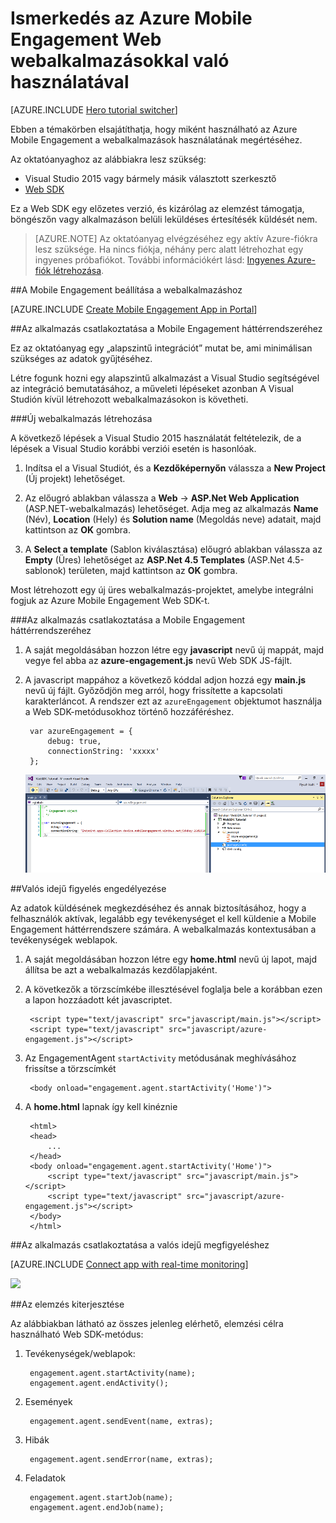 <properties
    pageTitle="Ismerkedés az Azure Mobile Engagement webalkalmazásokkal való használatával | Microsoft Azure"
    description="Ismerje meg, hogyan használható az Azure Mobile Engagement a webalkalmazásokhoz kapcsolódó elemzésekkel és leküldéses értesítésekkel."
    services="mobile-engagement"
    documentationCenter="Mobile"
    authors="piyushjo"
    manager=""
    editor="" />

<tags
    ms.service="mobile-engagement"
    ms.workload="mobile"
    ms.tgt_pltfrm="na"
    ms.devlang="js"
    ms.topic="hero-article"
    ms.date="06/01/2016"
    ms.author="piyushjo" />


# Ismerkedés az Azure Mobile Engagement Web webalkalmazásokkal való használatával

[AZURE.INCLUDE [Hero tutorial switcher](../../includes/mobile-engagement-hero-tutorial-switcher.md)]

Ebben a témakörben elsajátíthatja, hogy miként használható az Azure Mobile Engagement a webalkalmazások használatának megértéséhez.

Az oktatóanyaghoz az alábbiakra lesz szükség:

+ Visual Studio 2015 vagy bármely másik választott szerkesztő
+ [Web SDK](http://aka.ms/P7b453) 

Ez a Web SDK egy előzetes verzió, és kizárólag az elemzést támogatja, böngészőn vagy alkalmazáson belüli leküldéses értesítésék küldését nem. 

> [AZURE.NOTE] Az oktatóanyag elvégzéséhez egy aktív Azure-fiókra lesz szüksége. Ha nincs fiókja, néhány perc alatt létrehozhat egy ingyenes próbafiókot. További információkért lásd: [Ingyenes Azure-fiók létrehozása](https://azure.microsoft.com/pricing/free-trial/?WT.mc_id=A0E0E5C02&amp;returnurl=http%3A%2F%2Fazure.microsoft.com%2Fen-us%2Fdocumentation%2Farticles%2Fmobile-engagement-web-app-get-started).

##A Mobile Engagement beállítása a webalkalmazáshoz

[AZURE.INCLUDE [Create Mobile Engagement App in Portal](../../includes/mobile-engagement-create-app-in-portal-new.md)]

##<a id="connecting-app"></a>Az alkalmazás csatlakoztatása a Mobile Engagement háttérrendszeréhez

Ez az oktatóanyag egy „alapszintű integrációt” mutat be, ami minimálisan szükséges az adatok gyűjtéséhez.

Létre fogunk hozni egy alapszintű alkalmazást a Visual Studio segítségével az integráció bemutatásához, a műveleti lépéseket azonban A Visual Studión kívül létrehozott webalkalmazásokon is követheti. 

###Új webalkalmazás létrehozása

A következő lépések a Visual Studio 2015 használatát feltételezik, de a lépések a Visual Studio korábbi verziói esetén is hasonlóak. 

1. Indítsa el a Visual Studiót, és a **Kezdőképernyőn** válassza a **New Project** (Új projekt) lehetőséget.

2. Az előugró ablakban válassza a **Web** -> **ASP.Net Web Application** (ASP.NET-webalkalmazás) lehetőséget. Adja meg az alkalmazás **Name** (Név), **Location** (Hely) és **Solution name** (Megoldás neve) adatait, majd kattintson az **OK** gombra.

3. A **Select a template** (Sablon kiválasztása) előugró ablakban válassza az **Empty** (Üres) lehetőséget az **ASP.Net 4.5 Templates** (ASP.Net 4.5-sablonok) területen, majd kattintson az **OK** gombra. 

Most létrehozott egy új üres webalkalmazás-projektet, amelybe integrálni fogjuk az Azure Mobile Engagement Web SDK-t.

###Az alkalmazás csatlakoztatása a Mobile Engagement háttérrendszeréhez

1. A saját megoldásában hozzon létre egy **javascript** nevű új mappát, majd vegye fel abba az **azure-engagement.js** nevű Web SDK JS-fájlt. 

2. A javascript mappához a következő kóddal adjon hozzá egy **main.js** nevű új fájlt. Győződjön meg arról, hogy frissítette a kapcsolati karakterláncot. A rendszer ezt az `azureEngagement` objektumot használja a Web SDK-metódusokhoz történő hozzáféréshez. 

        var azureEngagement = {
            debug: true,
            connectionString: 'xxxxx'
        };

    ![Visual Studio .js fájlokkal][1]

##Valós idejű figyelés engedélyezése

Az adatok küldésének megkezdéséhez és annak biztosításához, hogy a felhasználók aktívak, legalább egy tevékenységet el kell küldenie a Mobile Engagement háttérrendszere számára. A webalkalmazás kontextusában a tevékenységek weblapok. 

1. A saját megoldásában hozzon létre egy **home.html** nevű új lapot, majd állítsa be azt a webalkalmazás kezdőlapjaként. 
2. A következők a törzscímkébe illesztésével foglalja bele a korábban ezen a lapon hozzáadott két javascriptet. 

        <script type="text/javascript" src="javascript/main.js"></script>
        <script type="text/javascript" src="javascript/azure-engagement.js"></script>

3. Az EngagementAgent `startActivity` metódusának meghívásához frissítse a törzscímkét
        
        <body onload="engagement.agent.startActivity('Home')">

4. A **home.html** lapnak így kell kinéznie
        
        <html>
        <head>
            ...
        </head>
        <body onload="engagement.agent.startActivity('Home')">
            <script type="text/javascript" src="javascript/main.js"></script>
            <script type="text/javascript" src="javascript/azure-engagement.js"></script>
        </body>
        </html>

##Az alkalmazás csatlakoztatása a valós idejű megfigyeléshez

[AZURE.INCLUDE [Connect app with real-time monitoring](../../includes/mobile-engagement-connect-app-with-monitor.md)]

![][2]

##Az elemzés kiterjesztése

Az alábbiakban látható az összes jelenleg elérhető, elemzési célra használható Web SDK-metódus:

1. Tevékenységek/weblapok:

        engagement.agent.startActivity(name);
        engagement.agent.endActivity();

2. Események
        
        engagement.agent.sendEvent(name, extras);

3. Hibák

        engagement.agent.sendError(name, extras);

4. Feladatok

        engagement.agent.startJob(name);
        engagement.agent.endJob(name);

<!-- Images. -->
[1]: ./media/mobile-engagement-web-app-get-started/visual-studio-solution-js.png
[2]: ./media/mobile-engagement-web-app-get-started/session.png




<!--HONumber=Sep16_HO4-->


